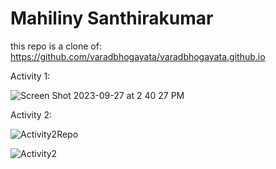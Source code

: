 # Mahiliny Santhirakumar

this repo is a clone of:
https://github.com/varadbhogayata/varadbhogayata.github.io




Activity 1:

![Screen Shot 2023-09-27 at 2 40 27 PM](https://github.com/Mahiliny/Mahiliny.github.io/assets/97846637/21a11562-4e67-42b3-be3e-c8a7330d1a62)

Activity 2:

![Activity2Repo](https://github.com/Mahiliny/Mahiliny.github.io/assets/97846637/baac66a8-d216-455b-9de5-b22ddbdcafe9)

![Activity2](https://github.com/Mahiliny/Mahiliny.github.io/assets/97846637/352d7b3c-aa96-4ccc-87ab-244abfc8e123)


